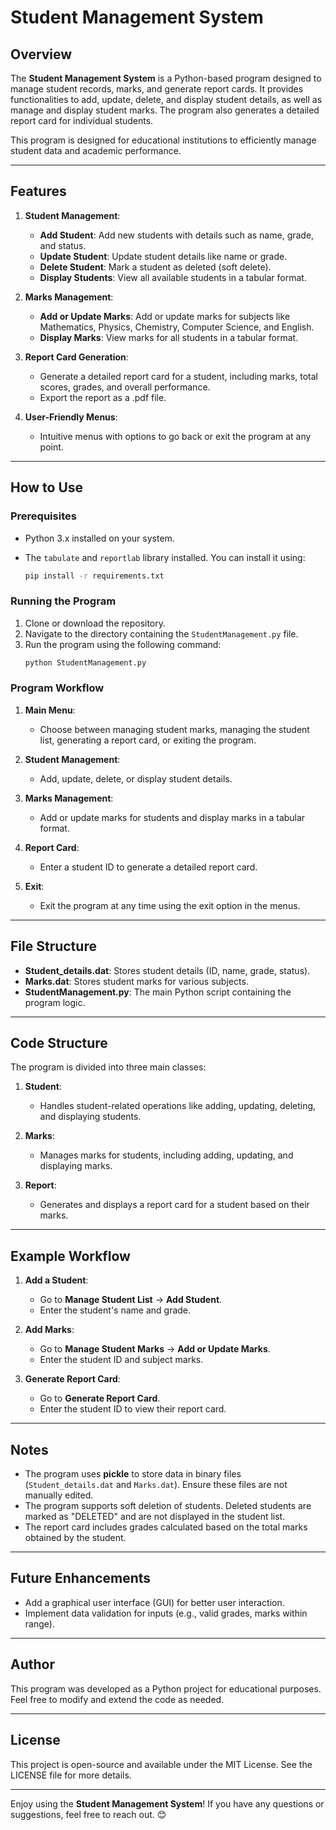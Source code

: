 # Student Management System

## Overview

The **Student Management System** is a Python-based program designed to manage student records, marks, and generate report cards. It provides functionalities to add, update, delete, and display student details, as well as manage and display student marks. The program also generates a detailed report card for individual students.

This program is designed for educational institutions to efficiently manage student data and academic performance.

---

## Features

1. **Student Management**:
   - **Add Student**: Add new students with details such as name, grade, and status.
   - **Update Student**: Update student details like name or grade.
   - **Delete Student**: Mark a student as deleted (soft delete).
   - **Display Students**: View all available students in a tabular format.

2. **Marks Management**:
   - **Add or Update Marks**: Add or update marks for subjects like Mathematics, Physics, Chemistry, Computer Science, and English.
   - **Display Marks**: View marks for all students in a tabular format.

3. **Report Card Generation**:
   - Generate a detailed report card for a student, including marks, total scores, grades, and overall performance.
   - Export the report as a .pdf file.

4. **User-Friendly Menus**:
   - Intuitive menus with options to go back or exit the program at any point.

---

## How to Use

### Prerequisites
- Python 3.x installed on your system.
- The `tabulate` and `reportlab` library installed. You can install it using:

  ```bash
  pip install -r requirements.txt
  ```

### Running the Program
1. Clone or download the repository.
2. Navigate to the directory containing the `StudentManagement.py` file.
3. Run the program using the following command:
   ```bash
   python StudentManagement.py
   ```

### Program Workflow
1. **Main Menu**:
   - Choose between managing student marks, managing the student list, generating a report card, or exiting the program.

2. **Student Management**:
   - Add, update, delete, or display student details.

3. **Marks Management**:
   - Add or update marks for students and display marks in a tabular format.

4. **Report Card**:
   - Enter a student ID to generate a detailed report card.

5. **Exit**:
   - Exit the program at any time using the exit option in the menus.

---

## File Structure

- **Student_details.dat**: Stores student details (ID, name, grade, status).
- **Marks.dat**: Stores student marks for various subjects.
- **StudentManagement.py**: The main Python script containing the program logic.

---

## Code Structure

The program is divided into three main classes:

1. **Student**:
   - Handles student-related operations like adding, updating, deleting, and displaying students.

2. **Marks**:
   - Manages marks for students, including adding, updating, and displaying marks.

3. **Report**:
   - Generates and displays a report card for a student based on their marks.

---

## Example Workflow

1. **Add a Student**:
   - Go to **Manage Student List** → **Add Student**.
   - Enter the student's name and grade.

2. **Add Marks**:
   - Go to **Manage Student Marks** → **Add or Update Marks**.
   - Enter the student ID and subject marks.

3. **Generate Report Card**:
   - Go to **Generate Report Card**.
   - Enter the student ID to view their report card.

---

## Notes

- The program uses **pickle** to store data in binary files (`Student_details.dat` and `Marks.dat`). Ensure these files are not manually edited.
- The program supports soft deletion of students. Deleted students are marked as "DELETED" and are not displayed in the student list.
- The report card includes grades calculated based on the total marks obtained by the student.

---

## Future Enhancements

- Add a graphical user interface (GUI) for better user interaction.
- Implement data validation for inputs (e.g., valid grades, marks within range).

---

## Author

This program was developed as a Python project for educational purposes. Feel free to modify and extend the code as needed.

---

## License

This project is open-source and available under the MIT License. See the LICENSE file for more details.

---

Enjoy using the **Student Management System**! If you have any questions or suggestions, feel free to reach out. 😊
